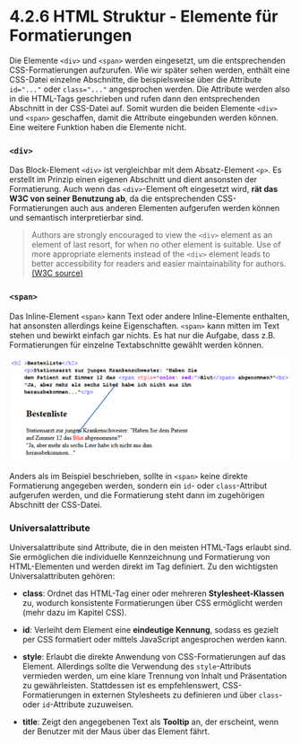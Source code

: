 # 4.2.6 HTML Struktur - Elemente für Formatierungen

Die Elemente `<div>` und `<span>` werden eingesetzt, um die entsprechenden CSS-Formatierungen aufzurufen. Wie wir später sehen werden, enthält eine CSS-Datei einzelne Abschnitte, die beispielsweise über die Attribute `id="..."` oder `class="..."` angesprochen werden. Die Attribute werden also in die HTML-Tags geschrieben und rufen dann den entsprechenden Abschnitt in der CSS-Datei auf. Somit wurden die beiden Elemente `<div>` und `<span>` geschaffen, damit die Attribute eingebunden werden können. Eine weitere Funktion haben die Elemente nicht.

### `<div>`
Das Block-Element `<div>` ist vergleichbar mit dem Absatz-Element `<p>`. Es erstellt im Prinzip einen eigenen Abschnitt und dient ansonsten der Formatierung. Auch wenn das `<div>`-Element oft eingesetzt wird, **rät das W3C von seiner Benutzung ab**, da die entsprechenden CSS-Formatierungen auch aus anderen Elementen aufgerufen werden können und semantisch interpretierbar sind.

> Authors are strongly encouraged to view the `<div>` element as an element of last resort, for when no other element is suitable. Use of more appropriate elements instead of the `<div>` element leads to better accessibility for readers and easier maintainability for authors. [(W3C source)](https://www.w3.org/TR/html51/grouping-content.html#the-div-element)

### `<span>`
Das Inline-Element `<span>` kann Text oder andere Inline-Elemente enthalten, hat ansonsten allerdings keine Eigenschaften. `<span>` kann mitten im Text stehen und bewirkt einfach gar nichts. Es hat nur die Aufgabe, dass z.B. Formatierungen für einzelne Textabschnitte gewählt werden können.

![Beispiel für die Verwendung von span](media/html-22-span.png)

Anders als im Beispiel beschrieben, sollte in `<span>` keine direkte Formatierung angegeben werden, sondern ein `id`- oder `class`-Attribut aufgerufen werden, und die Formatierung steht dann im zugehörigen Abschnitt der CSS-Datei.

### Universalattribute

Universalattribute sind Attribute, die in den meisten HTML-Tags erlaubt sind. Sie ermöglichen die individuelle Kennzeichnung und Formatierung von HTML-Elementen und werden direkt im Tag definiert. Zu den wichtigsten Universalattributen gehören:

- **class**: Ordnet das HTML-Tag einer oder mehreren **Stylesheet-Klassen** zu, wodurch konsistente Formatierungen über CSS ermöglicht werden (mehr dazu im Kapitel CSS).

- **id**: Verleiht dem Element eine **eindeutige Kennung**, sodass es gezielt per CSS formatiert oder mittels JavaScript angesprochen werden kann.

- **style**: Erlaubt die direkte Anwendung von CSS-Formatierungen auf das Element. Allerdings sollte die Verwendung des `style`-Attributs vermieden werden, um eine klare Trennung von Inhalt und Präsentation zu gewährleisten. Stattdessen ist es empfehlenswert, CSS-Formatierungen in externen Stylesheets zu definieren und über `class`- oder `id`-Attribute zuzuweisen.

- **title**: Zeigt den angegebenen Text als **Tooltip** an, der erscheint, wenn der Benutzer mit der Maus über das Element fährt.
